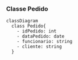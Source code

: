 ### Classe Pedido
```mermaid
classDiagram
  class Pedido{
    - idPedido: int
    - dataPedido: date
    - funcionario: string
    - cliente: string
  }

```
